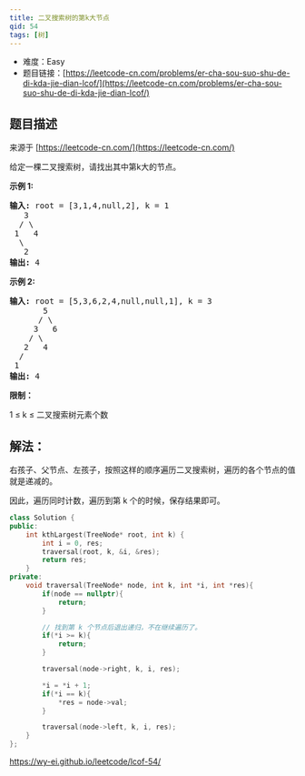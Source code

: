 ```yaml
---
title: 二叉搜索树的第k大节点
qid: 54
tags: [树]
---
```



- 难度：Easy
- 题目链接：[https://leetcode-cn.com/problems/er-cha-sou-suo-shu-de-di-kda-jie-dian-lcof/](https://leetcode-cn.com/problems/er-cha-sou-suo-shu-de-di-kda-jie-dian-lcof/)


## 题目描述

来源于 [https://leetcode-cn.com/](https://leetcode-cn.com/)

<p>给定一棵二叉搜索树，请找出其中第k大的节点。</p>



<p><strong>示例 1:</strong></p>

<pre><strong>输入:</strong> root = [3,1,4,null,2], k = 1
   3
  / \
 1   4
  \
&nbsp;  2
<strong>输出:</strong> 4</pre>

<p><strong>示例 2:</strong></p>

<pre><strong>输入:</strong> root = [5,3,6,2,4,null,null,1], k = 3
       5
      / \
     3   6
    / \
   2   4
  /
 1
<strong>输出:</strong> 4</pre>



<p><strong>限制：</strong></p>

<p>1 &le; k &le; 二叉搜索树元素个数</p>


## 解法：

右孩子、父节点、左孩子，按照这样的顺序遍历二叉搜索树，遍历的各个节点的值就是递减的。

因此，遍历同时计数，遍历到第 k 个的时候，保存结果即可。

```c++
class Solution {
public:
    int kthLargest(TreeNode* root, int k) {
        int i = 0, res;
        traversal(root, k, &i, &res);
        return res;
    }
private:
    void traversal(TreeNode* node, int k, int *i, int *res){
        if(node == nullptr){
            return;
        }

        // 找到第 k 个节点后退出递归，不在继续遍历了。
        if(*i >= k){
            return;
        }

        traversal(node->right, k, i, res);

        *i = *i + 1;
        if(*i == k){
            *res = node->val;
        }

        traversal(node->left, k, i, res);
    }
};
```


https://wy-ei.github.io/leetcode/lcof-54/